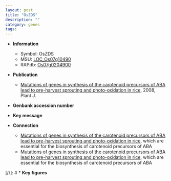 ```yaml
---
layout: post
title: "OsZDS"
description: ""
category: genes
tags: 
---
```


* **Information**  
    + Symbol: OsZDS  
    + MSU: [LOC_Os07g10490](http://rice.plantbiology.msu.edu/cgi-bin/ORF_infopage.cgi?orf=LOC_Os07g10490)  
    + RAPdb: [Os07g0204900](http://rapdb.dna.affrc.go.jp/viewer/gbrowse_details/irgsp1?name=Os07g0204900)  

* **Publication**  
    + [Mutations of genes in synthesis of the carotenoid precursors of ABA lead to pre-harvest sprouting and photo-oxidation in rice](http://www.ncbi.nlm.nih.gov/pubmed?term=Mutations+of+genes+in+synthesis+of+the+carotenoid+precursors+of+ABA+lead+to+pre-harvest+sprouting+and+photo-oxidation+in+rice%5BTitle%5D), 2008, Plant J.

* **Genbank accession number**  

* **Key message**  

* **Connection**  
    + [Mutations of genes in synthesis of the carotenoid precursors of ABA lead to pre-harvest sprouting and photo-oxidation in rice](beta-OsLCY), which are essential for the biosynthesis of carotenoid precursors of ABA
    + [Mutations of genes in synthesis of the carotenoid precursors of ABA lead to pre-harvest sprouting and photo-oxidation in rice](beta-OsLCY), which are essential for the biosynthesis of carotenoid precursors of ABA

[//]: # * **Key figures**  


